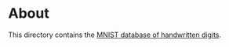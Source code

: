 # About

This directory contains the [MNIST database of handwritten digits](http://yann.lecun.com/exdb/mnist/).
